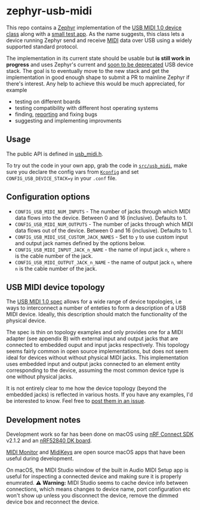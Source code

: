 # zephyr-usb-midi

This repo contains a [Zephyr](https://zephyrproject.org/) implementation of the [USB MIDI 1.0 device class](https://www.usb.org/sites/default/files/midi10.pdf) along with a [small test app](src/main.c). As the name suggests, this class lets a device running Zephyr send and receive [MIDI](https://en.wikipedia.org/wiki/MIDI) data over USB using a widely supported standard protocol.

The implementation in its current state should be usable but __is still work in progress__ and uses Zephyr's current and [soon to be deprecated](https://github.com/zephyrproject-rtos/zephyr/issues/42066) USB device stack. The goal is to eventually move to the new stack and get the implementation in good enough shape to submit a PR to mainline Zephyr if there's interest. Any help to achieve this would be much appreciated, for example

* testing on different boards
* testing compatibility with different host operating systems
* finding, [reporting](https://github.com/stuffmatic/zephyr-usb-midi/issues/new) and fixing bugs
* suggesting and implementing improvments

## Usage

The public API is defined in [usb_midi.h](src/usb_midi/usb_midi.h).

To try out the code in your own app, grab the code in [`src/usb_midi`](src/usb_midi), make sure you declare the config vars from [`Kconfig`](Kconfig) and set `CONFIG_USB_DEVICE_STACK=y` in your `.conf` file.

## Configuration options

* `CONFIG_USB_MIDI_NUM_INPUTS` - The number of jacks through which MIDI data flows into the device. Between 0 and 16 (inclusive). Defaults to 1.
* `CONFIG_USB_MIDI_NUM_OUTPUTS` - The number of jacks through which MIDI data flows out of the device. Between 0 and 16 (inclusive). Defaults to 1.
* `CONFIG_USB_MIDI_USE_CUSTOM_JACK_NAMES` - Set to `y` to use custom input and output jack names defined by the options below.
* `CONFIG_USB_MIDI_INPUT_JACK_n_NAME` - the name of input jack `n`, where `n` is the cable number of the jack.
* `CONFIG_USB_MIDI_OUTPUT_JACK_n_NAME` - the name of output jack `n`, where `n` is the cable number of the jack.

## USB MIDI device topology

The [USB MIDI 1.0 spec](https://www.usb.org/sites/default/files/midi10.pdf) allows for a wide range of device topologies, i.e ways to interconnect a number of enteties to form a description of a USB MIDI device. Ideally, this description should match the functionality of the physical device.

The spec is thin on topology examples and only provides one for a MIDI adapter (see appendix B) with external input and output jacks that are connected to embedded ouput and input jacks respectively. This topology seems fairly common in open source implementations, but does not seem ideal for devices without without physical MIDI jacks. This implementation uses embedded input and output jacks connected to an element entity corresponding to the device, assuming the most common device type is one without physical jacks.

It is not entirely clear to me how the device topology (beyond the embedded jacks) is reflected in various hosts. If you have any examples, I'd be interested to know. Feel free to [post them in an issue](https://github.com/stuffmatic/zephyr-usb-midi/issues/new).

## Development notes

Development work so far has been done on macOS using [nRF Connect SDK](https://www.nordicsemi.com/Products/Development-software/nRF-Connect-SDK) v2.1.2 and an [nRF52840 DK board](https://www.nordicsemi.com/Products/Development-hardware/nRF52840-DK).

[MIDI Monitor](https://www.snoize.com/midimonitor/) and [MidiKeys](https://flit.github.io/projects/midikeys/) are open source macOS apps that have been useful during development.

On macOS, the MIDI Studio window of the built in Audio MIDI Setup app is useful for inspecting a connected device and making sure it is properly enumrated. ⚠️ __Warning:__ MIDI Studio seems to cache device info between connections, which means changes to device name, port configuration etc won't show up unless you disconnect the device, remove the dimmed device box and reconnect the device.